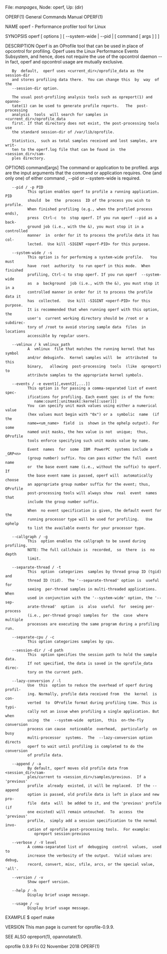 File: *manpages*,  Node: operf,  Up: (dir)

OPERF(1)                    General Commands Manual                   OPERF(1)



NAME
       operf - Performance profiler tool for Linux


SYNOPSIS
       operf  [ options ] [ --system-wide | --pid <pid> | [ command [ args ] ]
       ]


DESCRIPTION
       Operf is an OProfile tool that can be used in place  of  opcontrol  for
       profiling.  Operf  uses  the  Linux  Performance  Events Subsystem, and
       hence, does not require the use of the opcontrol  daemon  --  in  fact,
       operf and opcontrol usage are mutually exclusive.

       By  default,  operf uses <current_dir>/oprofile_data as the session-dir
       and stores profiling data there.  You can change this  by  way  of  the
       --session-dir option.

       The usual post-profiling analysis tools such as opreport(1) and opanno‐
       tate(1) can be used to generate profile reports.   The  post-processing
       analysis  tools  will search for samples in <current_dir>/oprofile_data
       first. If that directory does not exist, the post-processing tools  use
       the standard session-dir of /var/lib/oprofile.

       Statistics,  such as total samples received and lost samples, are writ‐
       ten to the operf.log file that can be found in  the  <session_dir>/sam‐
       ples directory.


OPTIONS
       command[args]
              The  command  or application to be profiled.  args are the input
              arguments that the command or application  requires.   One  (and
              only  one)  of  either  command  ,  --pid  or  --system-wide  is
              required.

       --pid / -p PID
              This option enables operf to profile a running application.  PID
              should  be  the  process  ID of the process you wish to profile.
              When finished profiling (e.g., when the profiled process  ends),
              press  Ctrl-c  to  stop operf. If you run operf --pid as a back‐
              ground job (i.e., with the &), you must stop it in a  controlled
              manner  in  order for it to process the profile data it has col‐
              lected.  Use kill -SIGINT <operf-PID> for this purpose.

       --system-wide / -s
              This option is for performing a system-wide profile.   You  must
              have  root  authority  to run operf in this mode.  When finished
              profiling, Ctrl-c to stop operf. If you run operf  --system-wide
              as  a  background  job (i.e., with the &), you must stop it in a
              controlled manner in order for it to process the profile data it
              has  collected.   Use kill -SIGINT <operf-PID> for this purpose.
              It is recommended that when running operf with this option,  the
              user's  current working directory should be /root or a subdirec‐
              tory of /root to avoid storing sample data  files  in  locations
              accessible by regular users.

       --vmlinux / k vmlinux_path
              A  vmlinux  file that matches the running kernel that has symbol
              and/or debuginfo.  Kernel samples will  be  attributed  to  this
              binary,   allowing  post-processing  tools  (like  opreport)  to
              attribute samples to the appropriate kernel symbols.

       --events / -e event1[,event2[,...]]
              This option is for passing a comma-separated list of event spec‐
              ifications for profiling. Each event spec is of the form:
                 name:count[:unitmask[:kernel[:user]]]
              You  can specify unit mask values using either a numerical value
              (hex values must begin with "0x") or a  symbolic  name  (if  the
              name=<um_name>  field  is  shown in the ophelp output). For some
              named unit masks, the hex value is not  unique;  thus,  OProfile
              tools enforce specifying such unit masks value by name.

              Event  names  for  some  IBM  PowerPC  systems include a _GRP<n>
              (group number) suffix. You can pass either the full  event  name
              or  the base event name (i.e., without the suffix) to operf.  If
              the base event name is passed, operf will  automatically  choose
              an appropriate group number suffix for the event; thus, OProfile
              post-processing tools will always show  real  event  names  that
              include the group number suffix.

              When  no event specification is given, the default event for the
              running processor type will be used for profiling.   Use  ophelp
              to list the available events for your processor type.

       --callgraph / -g
              This  option enables the callgraph to be saved during profiling.
              NOTE: The full callchain is  recorded,  so  there  is  no  depth
              limit.

       --separate-thread / -t
              This  option  categorizes  samples by thread group ID (tgid) and
              thread ID (tid).  The '--separate-thread' option is  useful  for
              seeing  per-thread samples in multi-threaded applications.  When
              used in conjunction with the '--system-wide' option, the '--sep‐
              arate-thread'  option  is  also  useful  for  seeing per-process
              (i.e., per-thread group) samples for  the  case  where  multiple
              processes are executing the same program during a profiling run.

       --separate-cpu / -c
              This option categorizes samples by cpu.

       --session-dir / -d path
              This  option specifies the session path to hold the sample data.
              If not specified, the data is saved in the oprofile_data  direc‐
              tory on the current path.

       --lazy-conversion / -l
              Use  this  option to reduce the overhead of operf during profil‐
              ing. Normally, profile data received from  the  kernel  is  con‐
              verted  to  OProfile format during profiling time. This is typi‐
              cally not an issue when profiling a single application. But when
              using  the  --system-wide  option,  this  on-the-fly  conversion
              process can cause  noticeable  overhead,  particularly  on  busy
              multi-processor  systems.  The  --lazy-conversion option directs
              operf to wait until profiling is completed to do the  conversion
              of profile data.

       --append / -a
              By default, operf moves old profile data from <session_dir>/sam‐
              ples/current to <session_dir>/samples/previous.  If a 'previous'
              profile  already  existed, it will be replaced.  If the --append
              option is passed, old profile data is left in place and new pro‐
              file  data  will  be added to it, and the 'previous' profile (if
              one existed) will remain untouched.  To  access  the  'previous'
              profile,  simply add a session specification to the normal invo‐
              cation of oprofile post-processing tools.  For example:
                 opreport session:previous

       --verbose / -V level
              A comma-separated list of  debugging  control  values,  used  to
              increase the verbosity of the output.  Valid values are:  debug,
              record, convert, misc, sfile, arcs, or the special value, 'all'.

       --version / -v
              Show operf version.

       --help / -h
              Display brief usage message.

       --usage / -u
              Display brief usage message.


EXAMPLE
       $ operf make


VERSION
       This man page is current for oprofile-0.9.9.


SEE ALSO
       opreport(1), opannotate(1).



oprofile 0.9.9               Fri 02 November 2018                     OPERF(1)

